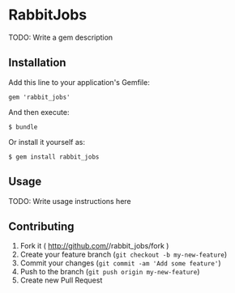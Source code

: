 # RabbitJobs

TODO: Write a gem description

## Installation

Add this line to your application's Gemfile:

    gem 'rabbit_jobs'

And then execute:

    $ bundle

Or install it yourself as:

    $ gem install rabbit_jobs

## Usage

TODO: Write usage instructions here

## Contributing

1. Fork it ( http://github.com/<my-github-username>/rabbit_jobs/fork )
2. Create your feature branch (`git checkout -b my-new-feature`)
3. Commit your changes (`git commit -am 'Add some feature'`)
4. Push to the branch (`git push origin my-new-feature`)
5. Create new Pull Request

